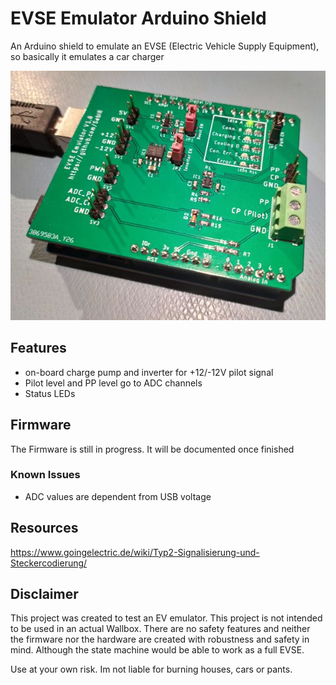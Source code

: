 # EVSE Emulator Arduino Shield
An Arduino shield to emulate an EVSE (Electric Vehicle Supply Equipment), so basically it emulates a car charger

![EVSe Emulator Photo](./doc/evse_emulator_small.jpg)

## Features
* on-board charge pump and inverter for +12/-12V pilot signal
* Pilot level and PP level go to ADC channels
* Status LEDs

## Firmware
The Firmware is still in progress. It will be documented once finished

### Known Issues
* ADC values are dependent from USB voltage

## Resources
https://www.goingelectric.de/wiki/Typ2-Signalisierung-und-Steckercodierung/

## Disclaimer
This project was created to test an EV emulator. This project is not intended to be used in an actual Wallbox. 
There are no safety features and neither the firmware nor the hardware are created with robustness and safety in mind.
Although the state machine would be able to work as a full EVSE.

Use at your own risk. Im not liable for burning houses, cars or pants.